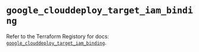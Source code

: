 # `google_clouddeploy_target_iam_binding`

Refer to the Terraform Registory for docs: [`google_clouddeploy_target_iam_binding`](https://registry.terraform.io/providers/hashicorp/google/5.21.0/docs/resources/clouddeploy_target_iam_binding).
